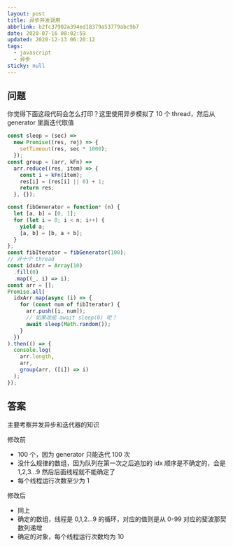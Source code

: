```yaml
---
layout: post
title: 异步并发调用
abbrlink: b2fc37902a394ed18379a53779abc9b7
date: 2020-07-16 08:02:59
updated: 2020-12-13 06:20:12
tags:
  - javascript
  - 异步
sticky: null
---
```


## 问题

你觉得下面这段代码会怎么打印？这里使用异步模拟了 10 个 thread，然后从 generator 里面迭代取值

```js
const sleep = (sec) =>
  new Promise((res, rej) => {
    setTimeout(res, sec * 1000);
  });
const group = (arr, kFn) =>
  arr.reduce((res, item) => {
    const i = kFn(item);
    res[i] = (res[i] || 0) + 1;
    return res;
  }, {});

const fibGenerator = function* (n) {
  let [a, b] = [0, 1];
  for (let i = 0; i < n; i++) {
    yield a;
    [a, b] = [b, a + b];
  }
};
const fibIterator = fibGenerator(100);
// 开十个 thread
const idxArr = Array(10)
  .fill(0)
  .map((_, i) => i);
const arr = [];
Promise.all(
  idxArr.map(async (i) => {
    for (const num of fibIterator) {
      arr.push([i, num]);
      // 如果改成 await sleep(0) 呢？
      await sleep(Math.random());
    }
  })
).then(() => {
  console.log(
    arr.length,
    arr,
    group(arr, ([i]) => i)
  );
});
```

## 答案

主要考察并发异步和迭代器的知识

修改前

- 100 个，因为 generator 只能迭代 100 次
- 没什么规律的数组，因为队列在第一次之后追加的 idx 顺序是不确定的，会是 1,2,3...9 然后后面线程就不能确定了
- 每个线程运行次数至少为 1

修改后

- 同上
- 确定的数组，线程是 0,1,2...9 的循环，对应的值则是从 0-99 对应的斐波那契数列递增
- 确定的对象，每个线程运行次数均为 10
